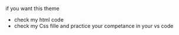 if you want this theme 
- check my html code 
- check my Css fille 
and practice your competance in your vs code 
